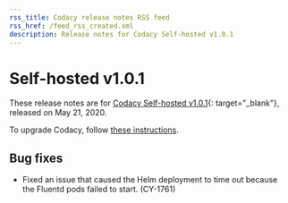 ```yaml
---
rss_title: Codacy release notes RSS feed
rss_href: /feed_rss_created.xml
description: Release notes for Codacy Self-hosted v1.0.1
---
```


# Self-hosted v1.0.1

These release notes are for [Codacy Self-hosted v1.0.1](https://github.com/codacy/chart/releases/tag/1.0.1){: target="_blank"}, released on May 21, 2020.

To upgrade Codacy, follow [these instructions](../../chart/maintenance/upgrade.md).

## Bug fixes

-   Fixed an issue that caused the Helm deployment to time out because the Fluentd pods failed to start. (CY-1761)
